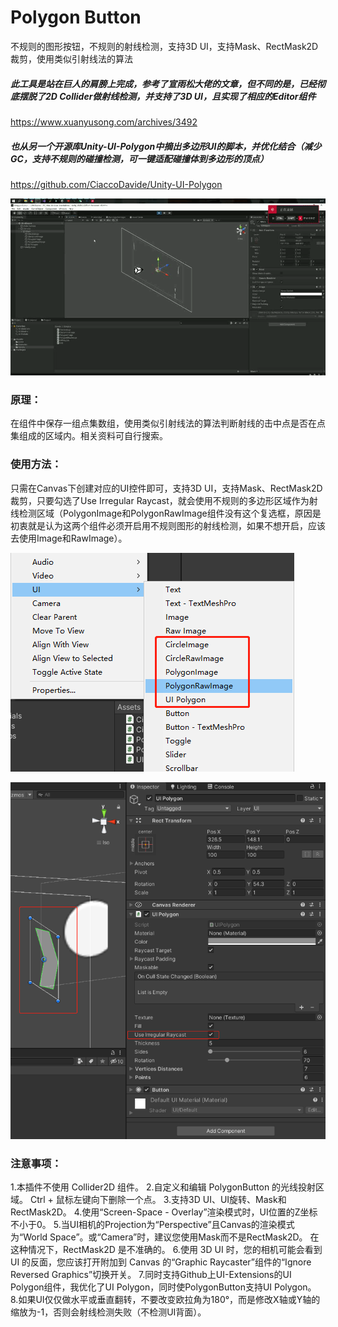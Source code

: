 # Polygon Button
不规则的图形按钮，不规则的射线检测，支持3D UI，支持Mask、RectMask2D裁剪，使用类似引射线法的算法


##### 此工具是站在巨人的肩膀上完成，参考了宣雨松大佬的文章，但不同的是，已经彻底摆脱了2D Collider做射线检测，并支持了3D UI，且实现了相应的Editor组件

https://www.xuanyusong.com/archives/3492

##### 也从另一个开源库Unity-UI-Polygon中摘出多边形UI的脚本，并优化结合（减少GC，支持不规则的碰撞检测，可一键适配碰撞体到多边形的顶点）

https://github.com/CiaccoDavide/Unity-UI-Polygon



![image-20220514004101651](https://github.com/H-J-F/PolygonButton/blob/master/Docs/Images/1652552733196.gif)



### 原理：

在组件中保存一组点集数组，使用类似引射线法的算法判断射线的击中点是否在点集组成的区域内。相关资料可自行搜索。



### 使用方法：

只需在Canvas下创建对应的UI控件即可，支持3D UI，支持Mask、RectMask2D裁剪，只要勾选了Use Irregular Raycast，就会使用不规则的多边形区域作为射线检测区域（PolygonImage和PolygonRawImage组件没有这个复选框，原因是初衷就是认为这两个组件必须开启用不规则图形的射线检测，如果不想开启，应该去使用Image和RawImage）。


![image-20220514003622269](https://github.com/H-J-F/PolygonButton/blob/master/Docs/Images/image-20220514003622269.png)

![image-20220514004101651](https://github.com/H-J-F/PolygonButton/blob/master/Docs/Images/image-20220515020940.png)



### 注意事项：

1.本插件不使用 Collider2D 组件。
2.自定义和编辑 PolygonButton 的光线投射区域。 Ctrl + 鼠标左键向下删除一个点。
3.支持3D UI、UI旋转、Mask和RectMask2D。
4.使用“Screen-Space - Overlay”渲染模式时，UI位置的Z坐标不小于0。
5.当UI相机的Projection为“Perspective”且Canvas的渲染模式为“World Space”。或“Camera”时，建议您使用Mask而不是RectMask2D。 在这种情况下，RectMask2D 是不准确的。
6.使用 3D UI 时，您的相机可能会看到 UI 的反面，您应该打开附加到 Canvas 的“Graphic Raycaster”组件的“Ignore Reversed Graphics”切换开关。
7.同时支持Github上UI-Extensions的UI Polygon组件，我优化了UI Polygon，同时使PolygonButton支持UI Polygon。
8.如果UI仅仅做水平或垂直翻转，不要改变欧拉角为180°，而是修改X轴或Y轴的缩放为-1，否则会射线检测失败（不检测UI背面）。
